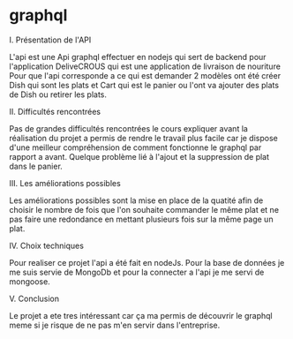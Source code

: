 # graphql

I. Présentation de l'API

L'api est une Api graphql effectuer en nodejs qui sert de backend pour l'application DeliveCROUS qui est une application de livraison de nouriture 
Pour que l'api corresponde a ce qui est demander 2 modèles ont été créer Dish qui sont les plats et Cart qui est le panier ou l'ont va ajouter des plats de Dish ou retirer les plats.

II. Difficultés rencontrées

Pas de grandes difficultés rencontrées le cours expliquer avant la réalisation du projet a permis de rendre le travail plus facile car je dispose d'une meilleur compréhension de comment fonctionne le graphql par rapport a avant.
Quelque problème lié à l'ajout et la suppression de plat dans le panier.

III. Les améliorations possibles

Les améliorations possibles sont la mise en place de la quatité afin de choisir le nombre de fois que l'on souhaite commander le même plat et ne pas faire une redondance en mettant plusieurs fois sur la même page un plat.

IV. Choix techniques

Pour realiser ce projet l'api a été fait en nodeJs. Pour la base de données je me suis servie de MongoDb et pour la connecter a l'api je me servi de mongoose.

V. Conclusion

Le projet a ete tres intéressant car ça ma permis de découvrir le graphql meme si je risque de ne pas m'en servir dans l'entreprise.
